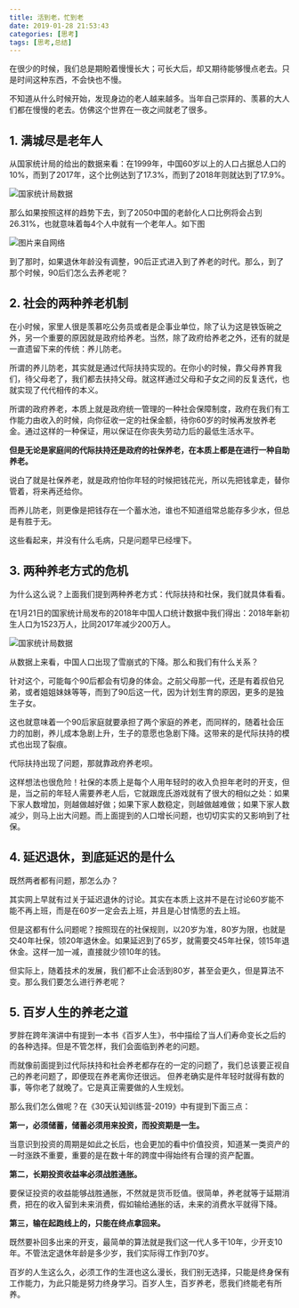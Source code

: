 ```yaml
---
title: 活到老，忙到老
date: 2019-01-28 21:53:43
categories: [思考]
tags: [思考,总结]
---
```


在很少的时候，我们总是期盼着慢慢长大；可长大后，却又期待能够慢点老去。只是时间这种东西，不会快也不慢。

不知道从什么时候开始，发现身边的老人越来越多。当年自己崇拜的、羡慕的大人们都在慢慢的老去。仿佛这个世界在一夜之间就老了很多。

<!-- more -->

## 1. 满城尽是老年人

从国家统计局的给出的数据来看：在1999年，中国60岁以上的人口占据总人口的10%，而到了2017年，这个比例达到了17.3%，而到了2018年则就达到了17.9%。

![国家统计局数据](https://imagerepos.oss-cn-beijing.aliyuncs.com/images/20191112225457.png)

那么如果按照这样的趋势下去，到了2050中国的老龄化人口比例将会占到26.31%，也就意味着每4个人中就有一个老年人。如下图

![图片来自网络](https://imagerepos.oss-cn-beijing.aliyuncs.com/images/20191112225531.png)

到了那时，如果退休年龄没有调整，90后正式进入到了养老的时代。那么，到了那个时候，90后们怎么去养老呢？

## 2.  社会的两种养老机制

在小时候，家里人很是羡慕吃公务员或者是企事业单位，除了认为这是铁饭碗之外，另一个重要的原因就是政府给养老。当然，除了政府给养老之外，还有的就是一直遗留下来的传统：养儿防老。

所谓的养儿防老，其实就是通过代际扶持实现的。在你小的时候，靠父母养育我们，待父母老了，我们都去扶持父母。就这样通过父母和子女之间的反复迭代，也就实现了代代相传的本义。

所谓的政府养老，本质上就是政府统一管理的一种社会保障制度，政府在我们有工作能力由收入的时候，向你征收一定的社保金额，待你60岁的时候再发放养老金。通过这样的一种保证，用以保证在你丧失劳动力后的最低生活水平。

**但是无论是家庭间的代际扶持还是政府的社保养老，在本质上都是在进行一种自助养老。**

说白了就是社保养老，就是政府怕你年轻的时候把钱花光，所以先把钱拿走，替你管着，将来再还给你。

而养儿防老，则更像是把钱存在一个蓄水池，谁也不知道组常总能存多少水，但总是有胜于无。

这些看起来，并没有什么毛病，只是问题早已经埋下。

## 3. 两种养老方式的危机

为什么这么说？上面我们提到两种养老方式：代际扶持和社保，我们就具体看看。

在1月21日的国家统计局发布的2018年中国人口统计数据中我们得出：2018年新初生人口为1523万人，比同2017年减少200万人。

![国家统计局数据](https://imagerepos.oss-cn-beijing.aliyuncs.com/images/20191112225552.png)

从数据上来看，中国人口出现了雪崩式的下降。那么和我们有什么关系？

针对这个，可能每个90后都会有切身的体会。之前父母那一代，还是有着叔伯兄弟，或者姐姐妹妹等等，而到了90后这一代，因为计划生育的原因，更多的是独生子女。

这也就意味着一个90后家庭就要承担了两个家庭的养老，而同样的，随着社会压力的加剧，养儿成本急剧上升，生子的意愿也急剧下降。这带来的是代际扶持的模式也出现了裂痕。

代际扶持出现了问题，那就靠政府养老呗。

这样想法也很危险！社保的本质上是每个人用年轻时的收入负担年老时的开支，但是，当之前的年轻人需要养老人后，它就跟庞氏游戏就有了很大的相似之处：如果下家人数增加，则越做越好做；如果下家人数稳定，则越做越难做；如果下家人数减少，则马上出大问题。而上面提到的人口增长问题，也切切实实的又影响到了社保。

## 4. 延迟退休，到底延迟的是什么

既然两者都有问题，那怎么办？

其实网上早就有过关于延迟退休的讨论。其实在本质上这并不是在讨论60岁能不能不再上班，而是在60岁一定会去上班，并且是心甘情愿的去上班。

但是这都有什么问题呢？按照现在的社保规则，以20岁为准，80岁为限，也就是交40年社保，领20年退休金。如果延迟到了65岁，就需要交45年社保，领15年退休金。这样一加一减，直接就少领10年的钱。

但实际上，随着技术的发展，我们都不止会活到80岁，甚至会更久，但是算法不变。那么我们要怎么进行养老呢？

## 5.  百岁人生的养老之道

罗胖在跨年演讲中有提到一本书《百岁人生》，书中描绘了当人们寿命变长之后的的各种选择。但是不管怎样，我们会面临到养老的问题。

而就像前面提到过代际扶持和社会养老都存在的一定的问题了，我们总该要正视自己的养老问题了，即便现在养老离你还很远。 但养老确实是件年轻时就得有数的事，等你老了就晚了。它是真正需要做的人生规划。

那么我们怎么做呢？在《30天认知训练营-2019》中有提到下面三点：

**第一，必须储蓄，储蓄必须用来投资，而投资期是一生。**

当意识到投资的周期是如此之长后，也会更加的看中价值投资，知道某一类资产的一时涨跌不重要，重要的是在数十年的跨度中得始终有合理的资产配置。

**第二，长期投资收益率必须战胜通胀。**

要保证投资的收益能够战胜通胀，不然就是货币贬值。很简单，养老就等于延期消费，把在的收入留到未来消费，假如输给通胀的话，未来的消费水平就得下降。

**第三，输在起跑线上的，只能在终点拿回来。**

既然要补回多出来的开支，最简单的算法就是我们这一代人多干10年，少开支10年。不管法定退休年龄是多少岁，我们实际得工作到70岁。

百岁的人生这么久，必须工作的生涯也这么漫长，我们别无选择，只能是终身保有工作能力，为此只能是努力终身学习。百岁人生，百岁养老，愿我们终能老有所养。
